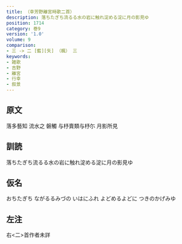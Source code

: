 ```yaml
---
title: （幸芳野離宮時歌二首）
description: 落ちたぎち流るる水の岩に触れ淀める淀に月の影見ゆ
position: 1714
category: 巻9
version: '1.0'
volume: 9
comparison:
- 三 -> 二 [藍][矢] （楓） 三
keywords:
- 雑歌
- 吉野
- 離宮
- 行幸
- 叙景
---
```


## 原文

落多藝知 流水之 磐觸 与杼賣類与杼尓 月影所見

## 訓読

落ちたぎち流るる水の岩に触れ淀める淀に月の影見ゆ

## 仮名

おちたぎち ながるるみづの いはにふれ よどめるよどに つきのかげみゆ

## 左注

右<二>首作者未詳
